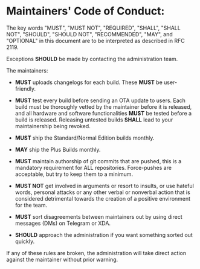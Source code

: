 # Maintainers' Code of Conduct:

The key words "MUST", "MUST NOT", "REQUIRED", "SHALL", "SHALL NOT", "SHOULD", "SHOULD NOT", "RECOMMENDED", "MAY", and "OPTIONAL" in this document are to be interpreted as described in RFC 2119.

Exceptions **SHOULD** be made by contacting the administration team.

The maintainers:

- **MUST** uploads changelogs for each build. These **MUST** be user-friendly.

- **MUST** test every build before sending an OTA update to users. Each build must be thoroughly vetted by the maintainer before it is released, and all hardware and software functionalities **MUST** be tested before a build is released. Releasing untested builds **SHALL** lead to your maintainership being revoked.

- **MUST** ship the Standard/Normal Edition builds monthly.

- **MAY** ship the Plus Builds monthly.

- **MUST** maintain authorship of git commits that are pushed, this is a mandatory requirement for ALL repositories. Force-pushes are acceptable, but try to keep them to a minimum.

- **MUST NOT** get involved in arguments or resort to insults, or use hateful words, personal attacks or any other verbal or nonverbal action that is considered detrimental towards the creation of a positive environment for the team.  

- **MUST** sort disagreements between maintainers out by using direct messages (DMs) on Telegram or XDA.

- **SHOULD** approach the administration if you want something sorted out quickly.

If any of these rules are broken, the administration will take direct action against the maintainer without prior warning.
